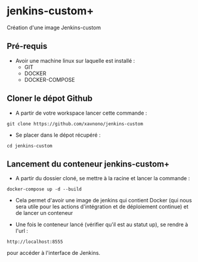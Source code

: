 # jenkins-custom+
Création d'une image Jenkins-custom

## Pré-requis
* Avoir une machine linux sur laquelle est installé : 
    - GIT
    - DOCKER
    - DOCKER-COMPOSE 

## Cloner le dépot Github
* A partir de votre workspace lancer cette commande :
```
git clone https://github.com/xavnono/jenkins-custom
```
* Se placer dans le dépot récupéré :
```
cd jenkins-custom
```

## Lancement du conteneur jenkins-custom+
* A partir du dossier cloné, se mettre à la racine et lancer la commande :
```
docker-compose up -d --build
```

* Cela permet d'avoir une image de jenkins qui contient Docker (qui nous sera utile pour les actions d'intégration et de déploiement continue) et de lancer un conteneur

* Une fois le conteneur lancé (vérifier qu'il est au statut up), se rendre à l'url : 
```
http://localhost:8555 
```
  pour accéder à l'interface de Jenkins.